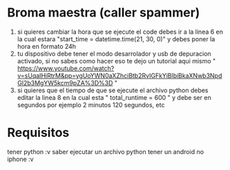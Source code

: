 # Broma maestra (caller spammer)

1. si quieres cambiar la hora que se ejecute el code debes ir a la linea 6 en la cual estara "start_time = datetime.time(21, 30, 0)" y debes poner la hora en formato 24h
2. tu dispositivo debe tener el modo desarrolador y usb de depuracion activado, si no sabes como hacer eso te dejo un tutorial aqui mismo " https://www.youtube.com/watch?v=sUqaIHiRtrM&pp=ygUoYWN0aXZhciBtb2RvIGFkYiBlbiBkaXNwb3NpdGl2b3MgYW5kcm9pZA%3D%3D "
3. si quieres que el tiempo de que se ejecute el archivo python debes editar la linea 8 en la cual esta " total_runtime = 600 " y debe ser en segundos por ejemplo 2 minutos 120 segundos, etc

# Requisitos
  tener python :v
  saber ejecutar un archivo python
  tener un android no iphone :v
